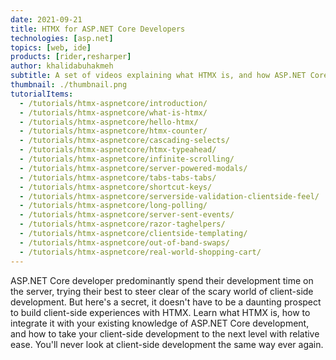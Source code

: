 ```yaml
---
date: 2021-09-21
title: HTMX for ASP.NET Core Developers
technologies: [asp.net]
topics: [web, ide]
products: [rider,resharper]
author: khalidabuhakmeh
subtitle: A set of videos explaining what HTMX is, and how ASP.NET Core developers can use it to create clientside experiences.
thumbnail: ./thumbnail.png
tutorialItems:
  - /tutorials/htmx-aspnetcore/introduction/
  - /tutorials/htmx-aspnetcore/what-is-htmx/
  - /tutorials/htmx-aspnetcore/hello-htmx/
  - /tutorials/htmx-aspnetcore/htmx-counter/
  - /tutorials/htmx-aspnetcore/cascading-selects/
  - /tutorials/htmx-aspnetcore/htmx-typeahead/
  - /tutorials/htmx-aspnetcore/infinite-scrolling/
  - /tutorials/htmx-aspnetcore/server-powered-modals/
  - /tutorials/htmx-aspnetcore/tabs-tabs-tabs/
  - /tutorials/htmx-aspnetcore/shortcut-keys/
  - /tutorials/htmx-aspnetcore/serverside-validation-clientside-feel/
  - /tutorials/htmx-aspnetcore/long-polling/
  - /tutorials/htmx-aspnetcore/server-sent-events/
  - /tutorials/htmx-aspnetcore/razor-taghelpers/
  - /tutorials/htmx-aspnetcore/clientside-templating/
  - /tutorials/htmx-aspnetcore/out-of-band-swaps/
  - /tutorials/htmx-aspnetcore/real-world-shopping-cart/
---
```


ASP.NET Core developer predominantly spend their development time on the server, trying their best to steer clear of the scary world of client-side development. But here's a secret, it doesn't have to be a daunting prospect to build client-side experiences with HTMX. Learn what HTMX is, how to integrate it with your existing knowledge of ASP.NET Core development, and how to take your client-side development to the next level with relative ease. You'll never look at client-side development the same way ever again.